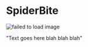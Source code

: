 # SpiderBite

<img scr="IMG_1463.JPG" alt="failed to load image">
<p>"Text goes here blah blah blah"</p>
